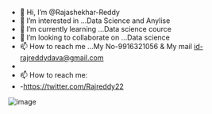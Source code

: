 - 👋 Hi, I’m @Rajashekhar-Reddy
- 👀 I’m interested in ...Data Science and Anylise
- 🌱 I’m currently learning ...Data science cource
- 💞️ I’m looking to collaborate on ...Data science
- 📫 How to reach me ...My No-9916321056 & My mail id-rajreddydava@gmail.com
-
-  📫 How to reach me:
-  -https://twitter.com/Rajreddy22


<!---
Rajshekhar-Reddy1/Rajshekhar-Reddy1 is a ✨ special ✨ repository because its `README.md` (this file) appears on your GitHub profile.
You can click the Preview link to take a look at your changes.
--->
![image](https://user-images.githubusercontent.com/87597168/156913798-de1812cd-7760-4c1c-a8cf-a435012bfa18.png)

